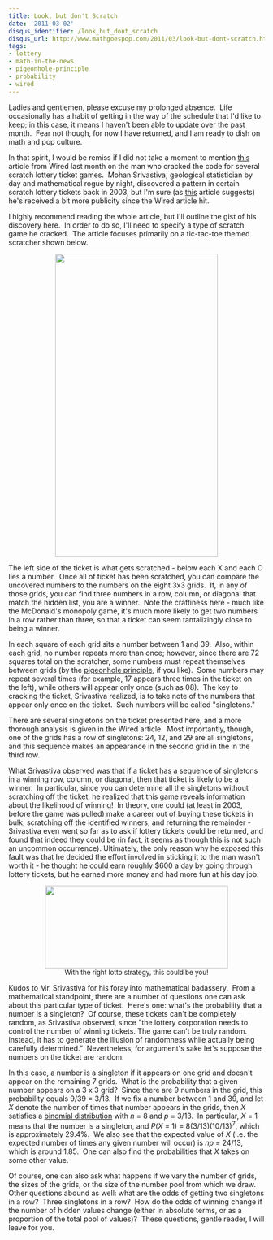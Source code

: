 ```yaml
---
title: Look, but don't Scratch
date: '2011-03-02'
disqus_identifier: /look_but_dont_scratch
disqus_url: http://www.mathgoespop.com/2011/03/look-but-dont-scratch.html
tags:
- lottery
- math-in-the-news
- pigeonhole-principle
- probability
- wired
---
```

Ladies and gentlemen, please excuse my prolonged absence.  Life occasionally has a habit of getting in the way of the schedule that I'd like to keep; in this case, it means I haven't been able to update over the past month.  Fear not though, for now I have returned, and I am ready to dish on math and pop culture.

In that spirit, I would be remiss if I did not take a moment to mention <a href="http://www.wired.com/magazine/2011/01/ff_lottery/3/">this</a> article from Wired last month on the man who cracked the code for several scratch lottery ticket games.  Mohan Srivastiva, geological statistician by day and mathematical rogue by night, discovered a pattern in certain scratch lottery tickets back in 2003, but I'm sure (as <a href="http://www.lotterypost.com/news/227079/1940460">this</a> article suggests) he's received a bit more publicity since the Wired article hit.

I highly recommend reading the whole article, but I'll outline the gist of his discovery here.  In order to do so, I'll need to specify a type of scratch game he cracked.  The article focuses primarily on a tic-tac-toe themed scratcher shown below.

<center><a href="http://www.wired.com/magazine/wp-content/images/19-02/ff_lottery4_f.jpg"><img class="alignleft" src="http://www.wired.com/magazine/wp-content/images/19-02/ff_lottery4_f.jpg" alt="" width="320" height="596" /></a></center>

The left side of the ticket is what gets scratched - below each X and each O lies a number.  Once all of ticket has been scratched, you can compare the uncovered numbers to the numbers on the eight 3x3 grids.  If, in any of those grids, you can find three numbers in a row, column, or diagonal that match the hidden list, you are a winner.  Note the craftiness here - much like the McDonald's monopoly game, it's much more likely to get two numbers in a row rather than three, so that a ticket can seem tantalizingly close to being a winner.

In each square of each grid sits a number between 1 and 39.  Also, within each grid, no number repeats more than once; however, since there are 72 squares total on the scratcher, some numbers must repeat themselves between grids (by the <a href="http://en.wikipedia.org/wiki/Pigeonhole_principle">pigeonhole principle</a>, if you like).  Some numbers may repeat several times (for example, 17 appears three times in the ticket on the left), while others will appear only once (such as 08).  The key to cracking the ticket, Srivastiva realized, is to take note of the numbers that appear only once on the ticket.  Such numbers will be called "singletons."

There are several singletons on the ticket presented here, and a more thorough analysis is given in the Wired article.  Most importantly, though, one of the grids has a row of singletons: 24, 12, and 29 are all singletons, and this sequence makes an appearance in the second grid in the in the third row.

What Srivastiva observed was that if a ticket has a sequence of singletons in a winning row, column, or diagonal, then that ticket is likely to be a winner.  In particular, since you can determine all the singletons without scratching off the ticket, he realized that this game reveals information about the likelihood of winning!  In theory, one could (at least in 2003, before the game was pulled) make a career out of buying these tickets in bulk, scratching off the identified winners, and returning the remainder - Srivastiva even went so far as to ask if lottery tickets could be returned, and found that indeed they could be (in fact, it seems as though this is not such an uncommon occurrence). Ultimately, the only reason why he exposed this fault was that he decided the effort involved in sticking it to the man wasn't worth it - he thought he could earn roughly $600 a day by going through lottery tickets, but he earned more money and had more fun at his day job.

<p style="text-align:center;font-size:small;"><a href="http://www.imdb.com/title/tt0088850/"><img class="size-full wp-image-1098" title="Brewsters Millions " src="http://www.mathgoespop.com/images/2011/03/brewstersmillions.jpg" alt="" width="360" height="163" /></a><br>With the right lotto strategy, this could be you!</p>

Kudos to Mr. Srivastiva for his foray into mathematical badassery.  From a mathematical standpoint, there are a number of questions one can ask about this particular type of ticket.  Here's one: what's the probability that a number is a singleton?  Of course, these tickets can't be completely random, as Srivastiva observed, since "the lottery corporation needs to control the number of winning tickets. The game can’t be truly random. Instead, it has to generate the illusion of randomness while actually being carefully determined.”  Nevertheless, for argument's sake let's suppose the numbers on the ticket are random.

In this case, a number is a singleton if it appears on one grid and doesn't appear on the remaining 7 grids.  What is the probability that a given number appears on a 3 x 3 grid?  Since there are 9 numbers in the grid, this probability equals 9/39 = 3/13.  If we fix a number between 1 and 39, and let <em>X</em> denote the number of times that number appears in the grids, then <em>X</em> satisfies a <a href="http://en.wikipedia.org/wiki/Binomial_distribution">binomial distribution</a> with <em>n</em> = 8 and <em>p</em> = 3/13.  In particular, <em>X</em> = 1 means that the number is a singleton, and <em>P</em>(<em>X</em> = 1) = 8(3/13)(10/13)<sup>7</sup>, which is approximately 29.4%.  We also see that the expected value of <em>X</em> (i.e. the expected number of times any given number will occur) is <em>np</em> = 24/13, which is around 1.85.  One can also find the probabilities that <em>X</em> takes on some other value.

Of course, one can also ask what happens if we vary the number of grids, the sizes of the grids, or the size of the number pool from which we draw.  Other questions abound as well: what are the odds of getting two singletons in a row?  Three singletons in a row?  How do the odds of winning change if the number of hidden values change (either in absolute terms, or as a proportion of the total pool of values)?  These questions, gentle reader, I will leave for you.
